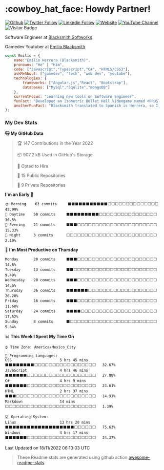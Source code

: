 <h1>:cowboy_hat_face:
Howdy Partner!
</h1>
<a href="https://github.com/EmilioBlacksmith"><img alt="Github" src="https://img.shields.io/github/followers/EmilioBlacksmith.svg?style=social&label=Follow&maxAge=2592000"/></a>
<a href="https://twitter.com/intent/follow?screen_name=EmilioBlacksmit"><img alt="Twitter Follow" src="https://img.shields.io/twitter/follow/EmilioBlacksmit?label=Follow)"/></a>
<a href="https://www.linkedin.com/in/emilioblacksmith/"><img alt="Linkedin Follow" src="https://img.shields.io/badge/-EmilioBlacksmith-blue?style=flat-square&logo=Linkedin&logoColor=white&link=https://www.linkedin.com/in/emilioblacksmith/"></a>
<a href="https://emilioblacksmith.com/"><img alt="Website" src="https://img.shields.io/badge/Website-46a2f1.svg?&style=flat-square&logo=Google-Chrome&logoColor=white&link=https://emilioblacksmith.com/"></a>
<a href="https://www.youtube.com/channel/UC1ZeE2i5QwVwhWOV-HveneQ"><img alt="YouTube Channel" src="https://img.shields.io/youtube/channel/subscribers/UC1ZeE2i5QwVwhWOV-HveneQ?style=social"></a>
<img alt="Visitor Badge" src="https://visitor-badge.glitch.me/badge?page_id=EmilioBlacksmith.EmilioBlacksmith">

<p>Software Engineer at <a href="https://www.linkedin.com/company/blacksmith-softworks/">Blacksmith Softworks</a></p>
<p>Gamedev Youtuber at <a href="https://www.youtube.com/channel/UC1ZeE2i5QwVwhWOV-HveneQ">Emilio Blacksmith</a></p>

```javascript
const Emilio = {
    name:"Emilio Herrera (Blacksmith)",
    pronouns: "He" | "Him",
    code: ["Javascript","Typescript","C#", "HTML5/CSS3"],
    askMeAbout: ["gamedev", "tech", "web dev", "youtube"],
    technologies: {
        frameworks: ["Angular.js","React", "Bootstrap"],
        databases: ["MySql","Squlite","mongoDB"]
    },
    currentFocus: "Learning new tools on Software Engineer",
    funFact: "Developed an Isometric Bullet Hell Videogame named <FROSTBITE>",
    anotherFunFact: "Blacksmith translated to Spanish is Herrera, so I just made that into my my online last name"
};
```

### My Dev Stats
<!--START_SECTION:waka-->
**🐱 My GitHub Data** 

> 🏆 147 Contributions in the Year 2022
 > 
> 📦 907.2 kB Used in GitHub's Storage 
 > 
> 💼 Opted to Hire
 > 
> 📜 15 Public Repositories 
 > 
> 🔑 9 Private Repositories  
 > 
**I'm an Early 🐤** 

```text
🌞 Morning    63 commits     ⬛⬛⬛⬛⬛⬛⬛⬛⬛⬛⬛⬜⬜⬜⬜⬜⬜⬜⬜⬜⬜⬜⬜⬜⬜   45.99% 
🌆 Daytime    50 commits     ⬛⬛⬛⬛⬛⬛⬛⬛⬛⬜⬜⬜⬜⬜⬜⬜⬜⬜⬜⬜⬜⬜⬜⬜⬜   36.5% 
🌃 Evening    21 commits     ⬛⬛⬛⬜⬜⬜⬜⬜⬜⬜⬜⬜⬜⬜⬜⬜⬜⬜⬜⬜⬜⬜⬜⬜⬜   15.33% 
🌙 Night      3 commits      ⬜⬜⬜⬜⬜⬜⬜⬜⬜⬜⬜⬜⬜⬜⬜⬜⬜⬜⬜⬜⬜⬜⬜⬜⬜   2.19%

```
📅 **I'm Most Productive on Thursday** 

```text
Monday       20 commits     ⬛⬛⬛⬜⬜⬜⬜⬜⬜⬜⬜⬜⬜⬜⬜⬜⬜⬜⬜⬜⬜⬜⬜⬜⬜   14.6% 
Tuesday      13 commits     ⬛⬛⬜⬜⬜⬜⬜⬜⬜⬜⬜⬜⬜⬜⬜⬜⬜⬜⬜⬜⬜⬜⬜⬜⬜   9.49% 
Wednesday    20 commits     ⬛⬛⬛⬜⬜⬜⬜⬜⬜⬜⬜⬜⬜⬜⬜⬜⬜⬜⬜⬜⬜⬜⬜⬜⬜   14.6% 
Thursday     36 commits     ⬛⬛⬛⬛⬛⬛⬜⬜⬜⬜⬜⬜⬜⬜⬜⬜⬜⬜⬜⬜⬜⬜⬜⬜⬜   26.28% 
Friday       16 commits     ⬛⬛⬛⬜⬜⬜⬜⬜⬜⬜⬜⬜⬜⬜⬜⬜⬜⬜⬜⬜⬜⬜⬜⬜⬜   11.68% 
Saturday     24 commits     ⬛⬛⬛⬛⬜⬜⬜⬜⬜⬜⬜⬜⬜⬜⬜⬜⬜⬜⬜⬜⬜⬜⬜⬜⬜   17.52% 
Sunday       8 commits      ⬛⬜⬜⬜⬜⬜⬜⬜⬜⬜⬜⬜⬜⬜⬜⬜⬜⬜⬜⬜⬜⬜⬜⬜⬜   5.84%

```


📊 **This Week I Spent My Time On** 

```text
⌚︎ Time Zone: America/Mexico_City

💬 Programming Languages: 
CSS                      5 hrs 45 mins       ⬛⬛⬛⬛⬛⬛⬛⬛⬜⬜⬜⬜⬜⬜⬜⬜⬜⬜⬜⬜⬜⬜⬜⬜⬜   32.67% 
JavaScript               4 hrs 46 mins       ⬛⬛⬛⬛⬛⬛⬜⬜⬜⬜⬜⬜⬜⬜⬜⬜⬜⬜⬜⬜⬜⬜⬜⬜⬜   27.08% 
C#                       4 hrs 9 mins        ⬛⬛⬛⬛⬛⬛⬜⬜⬜⬜⬜⬜⬜⬜⬜⬜⬜⬜⬜⬜⬜⬜⬜⬜⬜   23.61% 
HTML                     2 hrs 37 mins       ⬛⬛⬛⬜⬜⬜⬜⬜⬜⬜⬜⬜⬜⬜⬜⬜⬜⬜⬜⬜⬜⬜⬜⬜⬜   14.91% 
Markdown                 14 mins             ⬜⬜⬜⬜⬜⬜⬜⬜⬜⬜⬜⬜⬜⬜⬜⬜⬜⬜⬜⬜⬜⬜⬜⬜⬜   1.39%

💻 Operating System: 
Linux                    13 hrs 20 mins      ⬛⬛⬛⬛⬛⬛⬛⬛⬛⬛⬛⬛⬛⬛⬛⬛⬛⬛⬛⬜⬜⬜⬜⬜⬜   75.63% 
Windows                  4 hrs 17 mins       ⬛⬛⬛⬛⬛⬛⬜⬜⬜⬜⬜⬜⬜⬜⬜⬜⬜⬜⬜⬜⬜⬜⬜⬜⬜   24.37%

```


 Last Updated on 18/11/2022 06:10:03 UTC
<!--END_SECTION:waka-->

>These Readme stats are generated using github action [awesome-readme-stats](https://github.com/anmol098/waka-readme-stats)